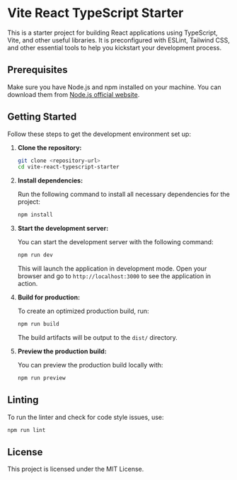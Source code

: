 # Vite React TypeScript Starter

This is a starter project for building React applications using TypeScript, Vite, and other useful libraries. It is preconfigured with ESLint, Tailwind CSS, and other essential tools to help you kickstart your development process.

## Prerequisites

Make sure you have Node.js and npm installed on your machine. You can download them from [Node.js official website](https://nodejs.org/).

## Getting Started

Follow these steps to get the development environment set up:

1. **Clone the repository:**

   ```bash
   git clone <repository-url>
   cd vite-react-typescript-starter
   ```

2. **Install dependencies:**

   Run the following command to install all necessary dependencies for the project:

   ```bash
   npm install
   ```

3. **Start the development server:**

   You can start the development server with the following command:

   ```bash
   npm run dev
   ```

   This will launch the application in development mode. Open your browser and go to `http://localhost:3000` to see the application in action.

4. **Build for production:**

   To create an optimized production build, run:

   ```bash
   npm run build
   ```

   The build artifacts will be output to the `dist/` directory.

5. **Preview the production build:**

   You can preview the production build locally with:

   ```bash
   npm run preview
   ```

## Linting

To run the linter and check for code style issues, use:

```bash
npm run lint
```

## License

This project is licensed under the MIT License.
